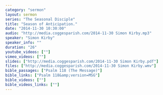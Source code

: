 ```yaml
---
category: "sermon"
layout: sermon
series: "The Seasonal Disciple"
title: "Season of Anticipation."
date: "2014-11-30 10:30:00"
audio: "http://media.coggesparish.com/2014-11-30 Simon Kirby.mp3"
speaker: "Simon Kirby"
speaker_info: ""
duration: "26"
youtube_videos: [""]
vimeo_videos: [""]
slides: ["http://media.coggesparish.com/2014-11-30 Simon Kirby.pdf"]
files: ["http://media.coggesparish.com/2014-11-30 Simon Kirby.wmv"]
bible_passages: ["Psalm 118 (The Message)"]
bible_links: ["Psalm 118&amp;version=MSG"]
bible_videos: [""]
bible_videos_links: [""]
---
```

